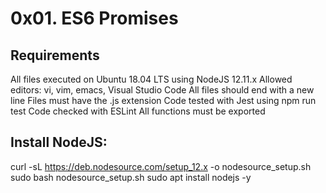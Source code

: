 # 0x01. ES6 Promises


## Requirements
All files executed on Ubuntu 18.04 LTS using NodeJS 12.11.x
Allowed editors: vi, vim, emacs, Visual Studio Code
All files should end with a new line
Files must have the .js extension
Code tested with Jest using npm run test
Code checked with ESLint
All functions must be exported

## Install NodeJS:

curl -sL https://deb.nodesource.com/setup_12.x -o nodesource_setup.sh
sudo bash nodesource_setup.sh
sudo apt install nodejs -y